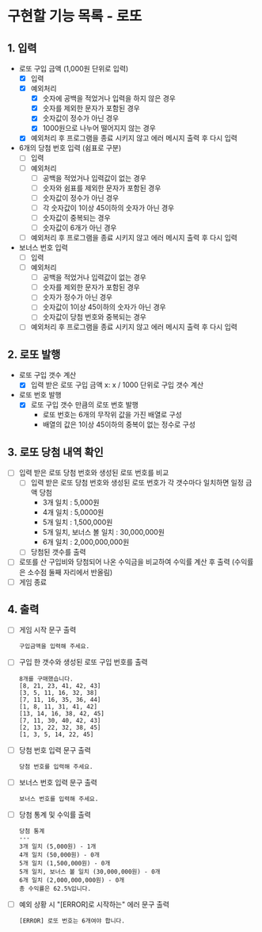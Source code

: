 # 구현할 기능 목록 - 로또

## 1. 입력

- 로또 구입 금액 (1,000원 단위로 입력)
  - [x] 입력
  - [x] 예외처리
    - [x] 숫자에 공백을 적었거나 입력을 하지 않은 경우
    - [x] 숫자를 제외한 문자가 포함된 경우
    - [x] 숫자값이 정수가 아닌 경우
    - [x] 1000원으로 나누어 떨어지지 않는 경우
  - [x] 예외처리 후 프로그램을 종료 시키지 않고 에러 메시지 출력 후 다시 입력

- 6개의 당첨 번호 입력 (쉼표로 구분)
  - [ ] 입력
  - [ ] 예외처리
    - [ ] 공백을 적었거나 입력값이 없는 경우
    - [ ] 숫자와 쉼표를 제외한 문자가 포함된 경우
    - [ ] 숫자값이 정수가 아닌 경우
    - [ ] 각 숫자값이 1이상 45이하의 숫자가 아닌 경우
    - [ ] 숫자값이 중복되는 경우
    - [ ] 숫자값이 6개가 아닌 경우
  - [ ] 예외처리 후 프로그램을 종료 시키지 않고 에러 메시지 출력 후 다시 입력
  
- 보너스 번호 입력
  - [ ] 입력
  - [ ] 예외처리
    - [ ] 공백을 적었거나 입력값이 없는 경우
    - [ ] 숫자를 제외한 문자가 포함된 경우
    - [ ] 숫자가 정수가 아닌 경우
    - [ ] 숫자값이 1이상 45이하의 숫자가 아닌 경우
    - [ ] 숫자값이 당첨 번호와 중복되는 경우
  - [ ] 예외처리 후 프로그램을 종료 시키지 않고 에러 메시지 출력 후 다시 입력

## 2. 로또 발행

- 로또 구입 갯수 계산
  - [x] 입력 받은 로또 구입 금액 x: x / 1000 단위로 구입 갯수 계산

- 로또 번호 발행
  - [x] 로또 구입 갯수 만큼의 로또 번호 발행
    - 로또 번호는 6개의 무작위 값을 가진 배열로 구성
    - 배열의 값은 1이상 45이하의 중복이 없는 정수로 구성

## 3. 로또 당첨 내역 확인

- [ ] 입력 받은 로또 당첨 번호와 생성된 로또 번호를 비교
  - [ ] 입력 받은 로또 당첨 번호와 생성된 로또 번호가 각 갯수마다 일치하면 일정 금액 당첨
    - 3개 일치 : 5,000원
    - 4개 일치 : 5,0000원
    - 5개 일치 : 1,500,000원
    - 5개 일치, 보너스 볼 일치 : 30,000,000원
    - 6개 일치 : 2,000,000,000원
  - [ ] 당첨된 갯수를 출력
- [ ] 로또를 산 구입비와 당첨되어 나온 수익금을 비교하여 수익률 계산 후 출력 (수익률은 소수점 둘째 자리에서 반올림)
- [ ] 게임 종료

## 4. 출력


- [ ] 게임 시작 문구 출력
  ```
  구입금액을 입력해 주세요.
  ```

- [ ] 구입 한 갯수와 생성된 로또 구입 번호를 출력
  ```
  8개를 구매했습니다.
  [8, 21, 23, 41, 42, 43]
  [3, 5, 11, 16, 32, 38]
  [7, 11, 16, 35, 36, 44]
  [1, 8, 11, 31, 41, 42]
  [13, 14, 16, 38, 42, 45]
  [7, 11, 30, 40, 42, 43]
  [2, 13, 22, 32, 38, 45]
  [1, 3, 5, 14, 22, 45]
  ```

- [ ] 당첨 번호 입력 문구 출력
  ```
  당첨 번호를 입력해 주세요.
  ```

- [ ] 보너스 번호 입력 문구 출력
  ```
  보너스 번호를 입력해 주세요.
  ```

- [ ] 당첨 통계 및 수익률 출력
  ```
  당첨 통계
  ---
  3개 일치 (5,000원) - 1개
  4개 일치 (50,000원) - 0개
  5개 일치 (1,500,000원) - 0개
  5개 일치, 보너스 볼 일치 (30,000,000원) - 0개
  6개 일치 (2,000,000,000원) - 0개
  총 수익률은 62.5%입니다.
  ```

- [ ] 예외 상황 시 "[ERROR]로 시작하는" 에러 문구 출력
  ```
  [ERROR] 로또 번호는 6개여야 합니다.
  ```